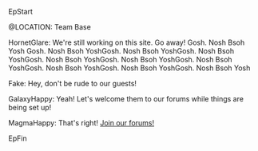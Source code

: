 

EpStart

@LOCATION: Team Base

HornetGlare: We're still working on this site. Go away! Gosh. Nosh Bsoh Yosh Gosh. Nosh Bsoh YoshGosh. Nosh Bsoh YoshGosh. Nosh Bsoh YoshGosh. Nosh Bsoh YoshGosh. Nosh Bsoh YoshGosh. Nosh Bsoh YoshGosh. Nosh Bsoh YoshGosh. Nosh Bsoh YoshGosh. Nosh Bsoh Yosh

Fake: Hey, don't be rude to our guests!

GalaxyHappy: Yeah! Let's welcome them to our forums while things are being set up!

MagmaHappy: That's right! [Join our forums!](http://cyborgresistance.proboards.com/)

EpFin

<script src="assets/js/EpFormatter.js"></script>